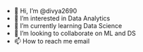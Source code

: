 - 👋 Hi, I’m @divya2690
- 👀 I’m interested in Data Analytics
- 🌱 I’m currently learning Data Science
- 💞️ I’m looking to collaborate on ML and DS
- 📫 How to reach me email

<!---
divya2690/divya2690 is a ✨ special ✨ repository because its `README.md` (this file) appears on your GitHub profile.
You can click the Preview link to take a look at your changes.
--->
